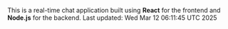 This is a real-time chat application built using **React** for the frontend and **Node.js** for the backend.
Last updated: Wed Mar 12 06:11:45 UTC 2025

